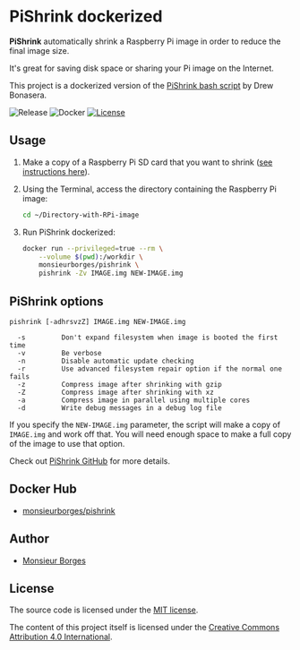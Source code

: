 # PiShrink dockerized

**PiShrink** automatically shrink a Raspberry Pi image in order to reduce the final image size.

It's great for saving disk space or sharing your Pi image on the Internet.

This project is a dockerized version of the [PiShrink bash script](https://github.com/Drewsif/PiShrink) by Drew Bonasera.

![Release][release-install-shield] ![Docker][docker-shield] [![License][license-shield]](LICENSE.md)

## Usage

1. Make a copy of a Raspberry Pi SD card that you want to shrink ([see instructions here](https://github.com/monsieurborges/raspberry-pi/blob/master/setup/clone-sd-card.md)).

2. Using the Terminal, access the directory containing the Raspberry Pi image:

    ```bash
    cd ~/Directory-with-RPi-image
    ```

3. Run PiShrink dockerized:

    ```bash
    docker run --privileged=true --rm \
        --volume $(pwd):/workdir \
        monsieurborges/pishrink \
        pishrink -Zv IMAGE.img NEW-IMAGE.img
    ```

## PiShrink options

```text
pishrink [-adhrsvzZ] IMAGE.img NEW-IMAGE.img

  -s         Don't expand filesystem when image is booted the first time
  -v         Be verbose
  -n         Disable automatic update checking
  -r         Use advanced filesystem repair option if the normal one fails
  -z         Compress image after shrinking with gzip
  -Z         Compress image after shrinking with xz
  -a         Compress image in parallel using multiple cores
  -d         Write debug messages in a debug log file
```

If you specify the `NEW-IMAGE.img` parameter, the script will make a copy of `IMAGE.img` and work off that. You will need enough space to make a full copy of the image to use that option.

Check out [PiShrink GitHub](https://github.com/Drewsif/PiShrink) for more details.

## Docker Hub

* [monsieurborges/pishrink](https://hub.docker.com/r/monsieurborges/pishrink)

## Author

* [Monsieur Borges](https://github.com/monsieurborges)

## License

The source code is licensed under the [MIT license](LICENSE.md).

The content of this project itself is licensed under the [Creative Commons Attribution 4.0 International](https://creativecommons.org/licenses/by/4.0).

[release-install-shield]: https://img.shields.io/badge/Release-29--Oct--2024-blue
[license-shield]: https://img.shields.io/github/license/monsieurborges/pishrink-docker
[docker-shield]: https://github.com/monsieurborges/pishrink-docker/actions/workflows/docker-publish.yml/badge.svg
